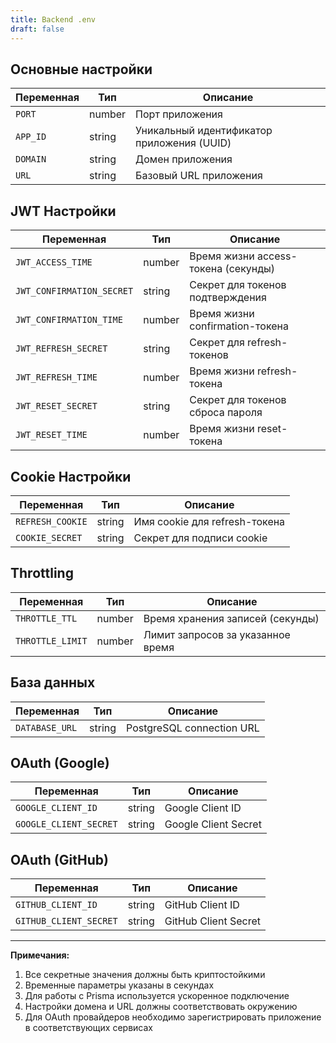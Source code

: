 ```yaml
---
title: Backend .env
draft: false
---
```

## Основные настройки
| Переменная | Тип    | Описание                     |
|------------|--------|------------------------------|
| `PORT`     | number | Порт приложения              |
| `APP_ID`   | string | Уникальный идентификатор приложения (UUID) |
| `DOMAIN`   | string | Домен приложения             |
| `URL`      | string | Базовый URL приложения       |

## JWT Настройки
| Переменная                  | Тип    | Описание                              |
|-----------------------------|--------|---------------------------------------|
| `JWT_ACCESS_TIME`           | number | Время жизни access-токена (секунды)   |
| `JWT_CONFIRMATION_SECRET`   | string | Секрет для токенов подтверждения      |
| `JWT_CONFIRMATION_TIME`     | number | Время жизни confirmation-токена       |
| `JWT_REFRESH_SECRET`        | string | Секрет для refresh-токенов            |
| `JWT_REFRESH_TIME`          | number | Время жизни refresh-токена            |
| `JWT_RESET_SECRET`          | string | Секрет для токенов сброса пароля      |
| `JWT_RESET_TIME`            | number | Время жизни reset-токена              |

## Cookie Настройки
| Переменная          | Тип    | Описание                      |
|---------------------|--------|-------------------------------|
| `REFRESH_COOKIE`    | string | Имя cookie для refresh-токена |
| `COOKIE_SECRET`     | string | Секрет для подписи cookie     |

## Throttling
| Переменная          | Тип    | Описание                              |
|---------------------|--------|---------------------------------------|
| `THROTTLE_TTL`      | number | Время хранения записей (секунды)      |
| `THROTTLE_LIMIT`    | number | Лимит запросов за указанное время     |

## База данных
| Переменная       | Тип    | Описание                  |
|------------------|--------|---------------------------|
| `DATABASE_URL`   | string | PostgreSQL connection URL |

## OAuth (Google)
| Переменная             | Тип    | Описание             |
| ---------------------- | ------ | -------------------- |
| `GOOGLE_CLIENT_ID`     | string | Google Client ID     |
| `GOOGLE_CLIENT_SECRET` | string | Google Client Secret |
## OAuth (GitHub)
| Переменная             | Тип    | Описание             |
| ---------------------- | ------ | -------------------- |
| `GITHUB_CLIENT_ID`     | string | GitHub Client ID     |
| `GITHUB_CLIENT_SECRET` | string | GitHub Client Secret |

---

**Примечания:**
1. Все секретные значения должны быть криптостойкими
2. Временные параметры указаны в секундах
3. Для работы с Prisma используется ускоренное подключение
4. Настройки домена и URL должны соответствовать окружению
5. Для OAuth провайдеров необходимо зарегистрировать приложение в соответствующих сервисах
